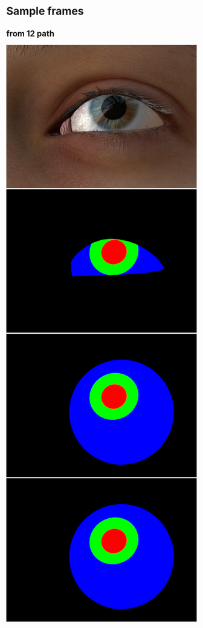 # Sample frames

## from 12 path
![fig](synthethic_0000.tif)
![fig](mask-withskin_0000.tif)
![fig](mask-withoutskin_0000.tif)
![fig](mask-withoutskin-noglasses_0000.tif)

